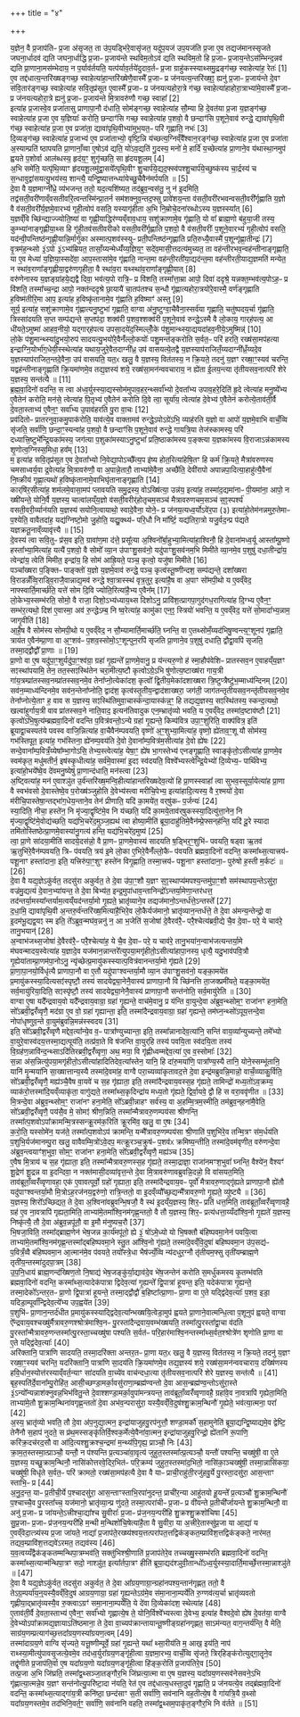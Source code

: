+++
title = "४"

+++


  
य॒ज्ञेन॒ वै प्र॒जाप॑तिᳶ प्र॒जा अ॑सृजत॒ ता उ॑प॒यड्भि॑रे॒वासृ॑जत॒ यदु॑प॒यज॑ उप॒यज॑ति प्र॒जा ए॒व तद्यज॑मानस्सृजते जघना॒र्धादव॑ द्यति जघना॒र्धाद्धि प्र॒जाᳶ प्र॒जाय॑न्ते स्थविम॒तोऽव॑ द्यति स्थविम॒तो हि प्र॒जाᳶ प्र॒जाय॒न्तेऽस॑म्भिन्द॒न्नव॑ द्यति प्रा॒णाना॒मस॑म्भेदाय॒ न प॒र्याव॑र्तयति॒ यत्प॑र्याव॒र्तये॑दुदाव॒र्तᳶ प्र॒जा ग्राहु॑कस्स्याथ्समु॒द्रङ्ग॑च्छ॒ स्वाहेत्या॑ह॒ रेतः॑ [1]  
ए॒व तद्द॑धात्य॒न्तरि॑ख्षङ्गच्छ॒ स्वाहेत्या॑हा॒न्तरि॑ख्षेणै॒वास्मै᳚ प्र॒जाᳶ प्र ज॑नयत्य॒न्तरि॑ख्ष॒ꣵ॒ ह्यनु॑ प्र॒जाᳶ प्र॒जाय॑न्ते दे॒वꣳ स॑वि॒तार॑ङ्गच्छ॒ स्वाहेत्या॑ह सवि॒तृप्र॑सूत ए॒वास्मै᳚ प्र॒जाᳶ प्र ज॑नयत्यहोरा॒त्रे ग॑च्छ॒ स्वाहेत्या॑हाहोरा॒त्राभ्या॑मे॒वास्मै᳚ प्र॒जाᳶ प्र ज॑नयत्यहोरा॒त्रे ह्यनु॑ प्र॒जाᳶ प्र॒जाय॑न्ते मि॒त्रावरु॑णौ गच्छ॒ स्वाहा᳚ [2]  
इत्या॑ह प्र॒जास्वे॒व प्रजा॑तासु प्राणापा॒नौ द॑धाति॒ सोम॑ङ्गच्छ॒ स्वाहेत्या॑ह सौ॒म्या हि दे॒वत॑या प्र॒जा य॒ज्ञङ्ग॑च्छ॒ स्वाहेत्या॑ह प्र॒जा ए॒व य॒ज्ञियाः᳚ करोति॒ छन्दाꣳ॑सि गच्छ॒ स्वाहेत्या॑ह प॒शवो॒ वै छन्दाꣳ॑सि प॒शूने॒वाव॑ रुन्द्धे॒ द्यावा॑पृथि॒वी ग॑च्छ॒ स्वाहेत्या॑ह प्र॒जा ए॒व प्रजा॑ता॒ द्यावा॑पृथि॒वीभ्या॑मुभ॒यत॒ᳶ परि॑ गृह्णाति॒ नभः॑ [3]  
दि॒व्यङ्ग॑च्छ॒ स्वाहेत्या॑ह प्र॒जाभ्य॑ ए॒व प्रजा॑ताभ्यो॒ वृष्टि॒न्नि य॑च्छत्य॒ग्निव्ँवै᳚श्वान॒रङ्ग॑च्छ॒ स्वाहेत्या॑ह प्र॒जा ए॒व प्रजा॑ता अ॒स्याम्प्रति॑ ष्ठापयति प्रा॒णानाँ॒व्वा ए॒षोऽव॑ द्यति॒ यो॑ऽव॒द्यति॑ गु॒दस्य॒ मनो॑ मे॒ हार्दि॑ य॒च्छेत्या॑ह प्रा॒णाने॒व य॑थास्था॒नमुप॑ ह्वयते प॒शोर्वा आल॑ब्धस्य॒ हृद॑य॒ꣳ॒ शुगृ॑च्छति॒ सा हृ॑दयशू॒लम् [4]  
अ॒भि समे॑ति॒ यत्पृ॑थि॒व्याꣳ हृ॑दयशू॒लमु॑द्वा॒सये᳚त्पृथि॒वीꣳ शु॒चार्प॑ये॒द्यद॒फ्स्व॑पश्शु॒चार्प॑ये॒च्छुष्क॑स्य चा॒र्द्रस्य॑ च स॒न्धावुद्वा॑सयत्यु॒भय॑स्य॒ शान्त्यै॒ यन्द्वि॒ष्यात्तन्ध्या॑येच्छु॒चैवैन॑मर्पयति ॥ [5]  
दे॒वा वै य॒ज्ञमाग्नी᳚ध्रे॒ व्य॑भजन्त॒ ततो॒ यद॒त्यशि॑ष्यत॒ तद॑ब्रुव॒न्वस॑तु॒ नु न॑ इ॒दमिति॒ तद्व॑सती॒वरी॑णाव्ँवसतीवरि॒त्वन्तस्मि॑न्प्रा॒तर्न सम॑शक्नुव॒न्तद॒फ्सु प्रावे॑शय॒न्ता व॑सती॒वरी॑रभवन्वसती॒वरी᳚र्गृह्णाति य॒ज्ञो वै व॑सती॒वरी᳚र्य॒ज्ञमे॒वारभ्य॑ गृही॒त्वोप॑ वसति॒ यस्यागृ॑हीता अ॒भि नि॒म्रोचे॒दना॑रब्धोऽस्य य॒ज्ञस्स्या᳚त् [6]  
य॒ज्ञव्ँवि च्छि॑न्द्याज्ज्योति॒ष्या॑ वा गृह्णी॒याद्धिर॑ण्यव्ँवाव॒धाय॒ सशु॑क्राणामे॒व गृ॑ह्णाति॒ यो वा᳚ ब्राह्म॒णो ब॑हुया॒जी तस्य॒ कुम्भ्या॑नाङ्गृह्णीया॒थ्स हि गृ॑ही॒तव॑सतीवरीको वसती॒वरी᳚र्गृह्णाति प॒शवो॒ वै व॑सती॒वरीः᳚ प॒शूने॒वारभ्य॑ गृही॒त्वोप॑ वसति॒ यद॑न्वी॒पन्तिष्ठ॑न्गृह्णी॒यान्नि॒र्मार्गु॑का अस्मात्प॒शव॑स्स्युᳶ प्रती॒पन्तिष्ठ॑न्गृह्णाति प्रति॒रुध्यै॒वास्मै॑ प॒शून्गृ॑ह्णा॒तीन्द्रः॑ [7]  
वृ॒त्रम॑ह॒न्थ्सो ३॒॑ऽपो ३॒॑ऽभ्य॑म्रियत॒ तासाँ॒य्यन्मेध्यँ॑य्य॒ज्ञिय॒ꣳ॒ सदे॑व॒मासी॒त्तदत्य॑मुच्यत॒ ता वह॑न्तीरभव॒न्वह॑न्तीनाङ्गृह्णाति॒ या ए॒व मेध्या॑ य॒ज्ञिया॒स्सदे॑वा॒ आप॒स्तासा॑मे॒व गृ॑ह्णाति॒ नान्त॒मा वह॑न्ती॒रती॑या॒द्यद॑न्त॒मा वह॑न्तीरती॒याद्य॒ज्ञमति॑ मन्येत॒ न स्था॑व॒राणा᳚ङ्गृह्णीया॒द्वरु॑णगृहीता॒ वै स्था॑व॒रा यथ्स्था॑व॒राणा᳚ङ्गृह्णी॒यात् [8]  
वरु॑णेनास्य य॒ज्ञङ्ग्रा॑हये॒द्यद्वै दिवा॒ भव॑त्य॒पो रात्रि॒ᳶ प्र वि॑शति॒ तस्मा᳚त्ता॒म्रा आपो॒ दिवा॑ ददृश्रे॒ यन्नक्त॒म्भव॑त्य॒पोऽह॒ᳶ प्र वि॑शति॒ तस्मा᳚च्च॒न्द्रा आपो॒ नक्त॑न्ददृश्रे छा॒यायै॑ चा॒तप॑तश्च स॒न्धौ गृ॑ह्णात्यहोरा॒त्रयो॑रे॒वास्मै॒ वर्ण॑ङ्गृह्णाति ह॒विष्म॑तीरि॒मा आप॒ इत्या॑ह ह॒विष्कृ॑तानामे॒व गृ॑ह्णाति ह॒विष्माꣳ॑ अस्तु [9]  
सूर्य॒ इत्या॑ह॒ सशु॑क्राणामे॒व गृ॑ह्णात्यनु॒ष्टुभा॑ गृह्णाति॒ वाग्वा अ॑नु॒ष्टुग्वा॒चैवैना॒स्सर्व॑या गृह्णाति॒ चतु॑ष्पदय॒र्चा गृ॑ह्णाति॒ त्रिस्सा॑दयति स॒प्त सम्प॑द्यन्ते स॒प्तप॑दा॒ शक्व॑री प॒शव॒श्शक्व॑री प॒शूने॒वाव॑ रुन्द्धे॒ऽस्मै वै लो॒काय॒ गार्‌ह॑पत्य॒ आ धी॑यते॒ऽमुष्मा॑ आहव॒नीयो॒ यद्गार्‌ह॑पत्य उपसा॒दये॑द॒स्मिल्लोँ॒के प॑शु॒मान्थ्स्या॒द्ययदा॑हव॒नीये॒ऽमुष्मिन्न्॑ [10]  
लो॒के प॑शु॒मान्थ्स्या॑दु॒भयो॒रुप॑ सादयत्यु॒भयो॑रे॒वैनँ॑ल्लो॒कयोः᳚ पशु॒मन्त॑ङ्करोति स॒र्वत॒ᳶ परि॑ हरति॒ रख्ष॑सा॒मप॑हत्या इन्द्राग्नि॒योर्भा॑ग॒धेयी॒स्स्थेत्या॑ह यथाय॒जुरे॒वैतदाग्नी᳚ध्र॒ उप॑ वासयत्ये॒तद्वै य॒ज्ञस्याप॑राजितँ॒य्यदाग्नी᳚ध्रँ॒य्यदे॒व य॒ज्ञस्याप॑राजित॒न्तदे॒वैना॒ उप॑ वासयति॒ यत॒ᳵ खलु॒ वै य॒ज्ञस्य॒ वित॑तस्य॒ न क्रि॒यते॒ तदनु॑ य॒ज्ञꣳ रख्षा॒ꣳ॒स्यव॑ चरन्ति॒ यद्वह॑न्तीनाङ्गृ॒ह्णाति॑ क्रि॒यमा॑णमे॒व तद्य॒ज्ञस्य॑ शये॒ रख्ष॑सा॒मन॑न्ववचाराय॒ न ह्ये॑ता ई॒लय॒न्त्या तृ॑तीयसव॒नात्परि॑ शेरे य॒ज्ञस्य॒ सन्त॑त्यै ॥ [11]  
ब्र॒ह्म॒वा॒दिनो॑ वदन्ति॒ स त्वा अ॑ध्व॒र्युस्स्या॒द्यस्सोम॑मुपाव॒हर॒न्थ्सर्वा᳚भ्यो दे॒वता᳚भ्य उपाव॒हरे॒दिति॑ हृ॒दे त्वेत्या॑ह मनु॒ष्ये᳚भ्य ए॒वैतेन॑ करोति॒ मन॑से॒ त्वेत्या॑ह पि॒तृभ्य॑ ए॒वैतेन॑ करोति दि॒वे त्वा॒ सूर्या॑य॒ त्वेत्या॑ह दे॒वेभ्य॑ ए॒वैतेन॑ करोत्ये॒ताव॑ती॒र्वै दे॒वता॒स्ताभ्य॑ ए॒वैन॒ꣳ॒ सर्वा᳚भ्य उ॒पाव॑हरति पु॒रा वा॒चः [12]  
प्रव॑दितोᳶ प्रातरनुवा॒कमु॒पाक॑रोति॒ याव॑त्ये॒व वाक्तामव॑ रुन्द्धे॒ऽपोऽग्रे॑ऽभि॒ व्याह॑रति य॒ज्ञो वा आपो॑ य॒ज्ञमे॒वाभि वाचँ॒व्वि सृ॑जति॒ सर्वा॑णि॒ छन्दा॒ꣳ॒स्यन्वा॑ह प॒शवो॒ वै छन्दाꣳ॑सि प॒शूने॒वाव॑ रुन्द्धे गायत्रि॒या तेज॑स्कामस्य॒ परि॑ दध्यात्त्रि॒ष्टुभे᳚न्द्रि॒यका॑मस्य॒ जग॑त्या प॒शुका॑मस्याऽनु॒ष्टुभा᳚ प्रति॒ष्ठाका॑मस्य प॒ङ्क्त्या य॒ज्ञका॑मस्य वि॒राजाऽन्न॑कामस्य शृ॒णोत्व॒ग्निस्स॒मिधा॒ हव᳚म् [13]  
म॒ इत्या॑ह सवि॒तृप्र॑सूत ए॒व दे॒वता᳚भ्यो नि॒वेद्या॒पोऽच्छै᳚त्य॒प इ॑ष्य होत॒रित्या॑हेषि॒तꣳ हि कर्म॑ क्रि॒यते॒ मैत्रा॑वरुणस्य चमसाध्वर्य॒वा द्र॒वेत्या॑ह मि॒त्रावरु॑णौ॒ वा अ॒पान्ने॒तारौ॒ ताभ्या॑मे॒वैना॒ अच्छै॑ति॒ देवी॑रापो अपान्नपा॒दित्या॒हाहु॑त्यै॒वैना॑ नि॒ष्क्रीय॑ गृह्णा॒त्यथो॑ ह॒विष्कृ॑तानामे॒वाभिघृ॑तानाङ्गृह्णाति [14]  
कार्‌षि॑र॒सीत्या॑ह॒ शम॑लमे॒वासा॒मप॑ प्लावयति समु॒द्रस्य॒ वोऽख्षि॑त्या॒ उन्न॑य॒ इत्या॑ह॒ तस्मा॑द॒द्यमा॑नाᳶ पी॒यमा॑ना॒ आपो॒ न ख्षी॑यन्ते॒ योनि॒र्वै य॒ज्ञस्य॒ चात्वा॑लय्ँय॒ज्ञो व॑सती॒वरीर्‌॑होतृचम॒सञ्च॑ मैत्रावरुणचम॒सञ्च॑ स॒ꣵ॒स्पर्श्य॑ वसती॒वरी॒र्व्यान॑यति य॒ज्ञस्य॑ सयोनि॒त्वायाथो॒ स्वादे॒वैना॒ योने॒ᳶ प्र ज॑नय॒त्यध्व॒र्योऽवे॑र॒पा (३) इत्या॑हो॒तेम॑नन्नमुरु॒तेमाᳶ प॒श्येति॒ वावैतदा॑ह॒ यद्य॑ग्निष्टो॒मो जु॒होति॒ यद्यु॒क्थ्य॑ᳶ परि॒धौ नि मा᳚र्ष्टि॒ यद्य॑तिरा॒त्रो यजु॒र्वद॒न्प्र प॑द्यते यज्ञक्रतू॒नाव्ँव्यावृ॑त्त्यै ॥ [15]  
दे॒वस्य॑ त्वा सवि॒तुᳶ प्र॑स॒व इति॒ ग्रावा॑ण॒मा द॑त्ते॒ प्रसू᳚त्या अ॒श्विनो᳚र्बा॒हुभ्या॒मित्या॑हा॒श्विनौ॒ हि दे॒वाना॑मध्व॒र्यू आस्ता᳚म्पू॒ष्णो हस्ता᳚भ्या॒मित्या॑ह॒ यत्यै॑ प॒शवो॒ वै सोमो᳚ व्या॒न उ॑पाꣳशु॒सव॑नो॒ यदु॑पाꣳशु॒सव॑नम॒भि मिमी॑ते व्या॒नमे॒व प॒शुषु॑ दधा॒तीन्द्रा॑य॒ त्वेन्द्रा॑य॒ त्वेति॑ मिमीत॒ इन्द्रा॑य॒ हि सोम॑ आह्रि॒यते॒ पञ्च॒ कृत्वो॒ यजु॑षा मिमीते [16]  
पञ्चा᳚ख्षरा प॒ङ्क्तिᳶ पाङ्क्तो॑ य॒ज्ञो य॒ज्ञमे॒वाव॑ रुन्द्धे॒ पञ्च॒ कृत्व॑स्तू॒ष्णीन्दश॒ सम्प॑द्यन्ते॒ दशा᳚ख्षरा वि॒राडन्नँ॑व्वि॒राड्वि॒राजै॒वान्नाद्य॒मव॑ रुन्द्धे श्वा॒त्रास्स्थ॑ वृत्र॒तुर॒ इत्या॑है॒ष वा अ॒पाꣳ सो॑मपी॒थो य ए॒वव्ँवेद॒ नाफ्स्वार्ति॒मार्च्छ॑ति॒ यत्ते॑ सोम दि॒वि ज्योति॒रित्या॑है॒भ्य ए॒वैन᳚म् [17]  
लो॒केभ्य॒स्सम्भ॑रति॒ सोमो॒ वै राजा॒ दिशो॒ऽभ्य॑ध्याय॒थ्स दिशोऽनु॒ प्रावि॑श॒त्प्रागपा॒गुद॑गध॒रागित्या॑ह दि॒ग्भ्य ए॒वैन॒ꣳ॒ सम्भ॑र॒त्यथो॒ दिश॑ ए॒वास्मा॒ अव॑ रु॒न्द्धेऽम्ब॒ नि ष्व॒रेत्या॑ह॒ कामु॑का एन॒ꣵ॒ स्त्रियो॑ भवन्ति॒ य ए॒वव्ँवेद॒ यत्ते॑ सो॒मादा᳚भ्य॒न्नाम॒ जागृ॒वीति॑ [18]  
आ॒है॒ष वै सोम॑स्य सोमपी॒थो य ए॒वव्ँवेद॒ न सौ॒म्यामार्ति॒मार्च्छ॑ति॒ घ्नन्ति॒ वा ए॒तथ्सोमँ॒य्यद॑भिषु॒ण्वन्त्य॒ꣳ॒शूनप॑ गृह्णाति॒ त्राय॑त ए॒वैन॑म्प्रा॒णा वा अ॒ꣳ॒शव॑ᳶ प॒शव॒स्सोमो॒ऽꣳ॒शून्पुन॒रपि॑ सृजति प्रा॒णाने॒व प॒शुषु॑ दधाति॒ द्वौद्वा॒वपि॑ सृजति॒ तस्मा॒द्द्वौद्वौ᳚ प्रा॒णाः ॥ [19]  
प्रा॒णो वा ए॒ष यदु॑पा॒ꣳ॒शुर्यदु॑पा॒ꣳ॒श्व॑ग्रा॒ ग्रहा॑ गृ॒ह्यन्ते᳚ प्रा॒णमे॒वानु॒ प्र य॑न्त्यरु॒णो ह॑ स्मा॒हौप॑वेशिᳶ प्रातस्सव॒न ए॒वाहय्ँय॒ज्ञꣳ सꣵस्था॑पयामि॒ तेन॒ तत॒स्सꣵस्थि॑तेन चरा॒मीत्य॒ष्टौ कृत्वोऽग्रे॒ऽभि षु॑णोत्य॒ष्टाख्ष॑रा गाय॒त्री गा॑य॒त्रम्प्रा॑तस्सव॒नम्प्रा॑तस्सव॒नमे॒व तेना᳚प्नो॒त्येका॑दश॒ कृत्वो᳚ द्वि॒तीय॒मेका॑दशाख्षरा त्रि॒ष्टुप्त्रैष्टु॑भ॒म्माध्य॑न्दिनम् [20]  
सव॑न॒म्माध्य॑न्दिनमे॒व सव॑न॒न्तेना᳚प्नोति॒ द्वाद॑श॒ कृत्व॑स्तृ॒तीय॒न्द्वाद॑शाख्षरा॒ जग॑ती॒ जाग॑तन्तृतीयसव॒नन्तृ॑तीयसव॒नमे॒व तेना᳚प्नोत्ये॒ताꣳ ह॒ वाव स य॒ज्ञस्य॒ सꣵस्थि॑तिमुवा॒चास्क॑न्दा॒यास्क॑न्न॒ꣳ॒ हि तद्यद्य॒ज्ञस्य॒ सꣵस्थि॑तस्य॒ स्कन्द॒त्यथो॒ खल्वा॑हुर्गाय॒त्री वाव प्रा॑तस्सव॒ने नाति॒वाद॒ इत्यन॑तिवादुक एन॒म्भ्रातृ॑व्यो भवति॒ य ए॒वव्ँवेद॒ तस्मा॑द॒ष्टाव॑ष्टौ [21]  
कृत्वो॑ऽभि॒षुत्य॑म्ब्रह्मवा॒दिनो॑ वदन्ति प॒वित्र॑वन्तो॒ऽन्ये ग्रहा॑ गृ॒ह्यन्ते॒ किम्प॑वित्र उपा॒ꣳ॒शुरिति॒ वाक्प॑वित्र॒ इति॑ ब्रूयाद्वा॒चस्पत॑ये पवस्व वाजि॒न्नित्या॑ह वा॒चैवैन॑म्पवयति॒ वृष्णो॑ अ॒ꣳ॒शुभ्या॒मित्या॑ह॒ वृष्णो॒ ह्ये॑ताव॒ꣳ॒शू यौ सोम॑स्य॒ गभ॑स्तिपूत॒ इत्या॑ह॒ गभ॑स्तिना॒ ह्ये॑नम्प॒वय॑ति दे॒वो दे॒वाना᳚म्प॒वित्र॑म॒सीत्या॑ह दे॒वो ह्ये॑षः [22]  
सन्दे॒वाना᳚म्प॒वित्रँ॒य्येषा᳚म्भा॒गोऽसि॒ तेभ्य॒स्त्वेत्या॑ह॒ येषा॒ꣳ॒ ह्ये॑ष भा॒गस्तेभ्य॑ एनङ्गृ॒ह्णाति॒ स्वाङ्कृ॑तो॒ऽसीत्या॑ह प्रा॒णमे॒व स्वम॑कृत॒ मधु॑मतीर्न॒ इष॑स्कृ॒धीत्या॑ह॒ सर्व॑मे॒वास्मा॑ इ॒दꣵ स्व॑दयति॒ विश्वे᳚भ्यस्त्वेन्द्रि॒येभ्यो॑ दि॒व्येभ्य॒ᳶ पार्थि॑वेभ्य॒ इत्या॑हो॒भये᳚ष्वे॒व दे॑वमनु॒ष्येषु॑ प्रा॒णान्द॑धाति॒ मन॑स्त्वा [23]  
अ॒ष्ट्वित्या॑ह॒ मन॑ ए॒वाश्ञु॑त उ॒र्व॑न्तरि॑ख्ष॒मन्वि॒हीत्या॑हान्तरिख्षदेव॒त्यो॑ हि प्रा॒णस्स्वाहा᳚ त्वा सुभव॒स्सूर्या॒येत्या॑ह प्रा॒णा वै स्वभ॑वसो दे॒वास्तेष्वे॒व प॒रोख्ष॑ञ्जुहोति दे॒वेभ्य॑स्त्वा मरीचि॒पेभ्य॒ इत्या॑हादि॒त्यस्य॒ वै र॒श्मयो॑ दे॒वा म॑रीचि॒पास्तेषा॒न्तद्भा॑ग॒धेय॒न्ताने॒व तेन॑ प्रीणाति॒ यदि॑ का॒मये॑त॒ वर्‌षु॑कᳶ प॒र्जन्यः॑ [24]  
स्या॒दिति॒ नीचा॒ हस्ते॑न॒ नि मृ॑ज्या॒द्वृष्टि॑मे॒व नि य॑च्छति॒ यदि॑ का॒मये॒ताव॑र्‌षुकस्स्या॒दित्यु॑त्ता॒नेन॒ नि मृ॑ज्या॒द्वृष्टि॑मे॒वोद्य॑च्छति॒ यद्य॑भि॒चरे॑द॒मुञ्ज॒ह्यथ॑ त्वा होष्या॒मीति॑ ब्रूया॒दाहु॑तिमे॒वैन॑म्प्रे॒फ्सन्‌ह॑न्ति॒ यदि॑ दू॒रे स्यादा तमि॑तोस्तिष्ठेत्प्रा॒णमे॒वास्या॑नु॒गत्य॑ हन्ति॒ यद्य॑भि॒चरे॑द॒मुष्य॑ [25]  
त्वा॒ प्रा॒णे सा॑दया॒मीति॑ सादये॒दस॑न्नो॒ वै प्रा॒णᳶ प्रा॒णमे॒वास्य॑ सादयति ष॒ड्भिर॒ꣳ॒शुभि॑ᳶ पवयति॒ षड्वा ऋ॒तव॑ ऋ॒तुभि॑रे॒वैन॑म्पवयति॒ त्रिᳶ प॑वयति॒ त्रय॑ इ॒मे लो॒का ए॒भिरे॒वैनँ॑ल्लो॒कैᳶ प॑वयति ब्रह्मवा॒दिनो॑ वदन्ति॒ कस्मा᳚थ्स॒त्यात्त्रय॑ᳶ पशू॒नाꣳ हस्ता॑दाना॒ इति॒ यत्त्रिरु॑पा॒ꣳ॒शुꣳ हस्ते॑न विगृ॒ह्णाति॒ तस्मा॒त्त्रय॑ᳶ पशू॒नाꣳ हस्ता॑दाना॒ᳶ पुरु॑षो ह॒स्ती म॒र्कटः॑ ॥ [26]  
दे॒वा वै यद्य॒ज्ञेऽकु॑र्वत॒ तदसु॑रा अकुर्वत॒ ते दे॒वा उ॑पा॒ꣳ॒शौ य॒ज्ञꣳ स॒ꣵ॒स्थाप्य॑मपश्य॒न्तमु॑पा॒ꣳ॒शौ सम॑स्थापय॒न्तेऽसु॑रा॒ वज्र॑मु॒द्यत्य॑ दे॒वान॒भ्या॑यन्त॒ ते दे॒वा बिभ्य॑त॒ इन्द्र॒मुपा॑धाव॒न्तानिन्द्रो᳚ऽन्तर्या॒मेणा॒न्तर॑धत्त॒ तद॑न्तर्या॒मस्या᳚न्तर्याम॒त्वय्ँयद॑न्तर्या॒मो गृ॒ह्यते॒ भ्रातृ॑व्याने॒व तद्यज॑मानो॒ऽन्तर्ध॑त्ते॒ऽन्तस्ते᳚ [27]  
द॒धा॒मि॒ द्यावा॑पृथि॒वी अ॒न्तरु॒र्व॑न्तरि॑ख्ष॒मित्या॑है॒भिरे॒व लो॒कैर्यज॑मानो॒ भ्रातृ॑व्यान॒न्तर्ध॑त्ते॒ ते दे॒वा अ॑मन्य॒न्तेन्द्रो॒ वा इ॒दम॑भू॒द्यद्व॒यꣵ स्म इति॒ ते᳚ऽब्रुव॒न्मघ॑व॒न्ननु॑ न॒ आ भ॒जेति॑ स॒जोषा॑ दे॒वैरव॑रै॒ᳶ परै॒श्चेत्य॑ब्रवी॒द्ये चै॒व दे॒वाᳶ परे॒ ये चाव॑रे॒ तानु॒भयान्॑ [28]  
अ॒न्वाभ॑जथ्स॒जोषा॑ दे॒वैरव॑रै॒ᳶ परै॒श्चेत्या॑ह॒ ये चै॒व दे॒वाᳶ परे॒ य चाव॑रे॒ तानु॒भया॑न॒न्वाभ॑जत्यन्तर्या॒मे म॑घवन्मादय॒स्वेत्या॑ह य॒ज्ञादे॒व यज॑मान॒न्नान्तरे᳚त्युपया॒मगृ॑हीतो॒ऽसीत्या॑हापा॒नस्य॒ धृत्यै॒ यदु॒भाव॑पवि॒त्रौ गृ॒ह्येया॑ताम्प्रा॒णम॑पा॒नोऽनु॒ न्यृ॑च्छेत्प्र॒मायु॑कस्स्यात्प॒वित्र॑वानन्तर्या॒मो गृ॑ह्यते [29]  
प्रा॒णा॒पा॒नयो॒र्विधृ॑त्यै प्राणापा॒नौ वा ए॒तौ यदु॑पाꣳश्वन्तर्या॒मौ व्या॒न उ॑पाꣳशु॒सव॑नो॒ यङ्का॒मये॑त प्र॒मायु॑कस्स्या॒दित्यसꣵ॑स्पृष्टौ॒ तस्य॑ सादयेद्व्या॒नेनै॒वास्य॑ प्राणापा॒नौ वि च्छि॑नत्ति ता॒जक्प्रमी॑यते॒ यङ्का॒मये॑त॒ सर्व॒मायु॑रिया॒दिति॒ सꣵस्पृ॑ष्टौ॒ तस्य॑ सादयेद्व्या॒नेनै॒वास्य॑ प्राणापा॒नौ सन्त॑नोति॒ सर्व॒मायु॑रेति ॥ [30]  
वाग्वा ए॒षा यदै᳚न्द्रवाय॒वो यदै᳚न्द्रवाय॒वाग्रा॒ ग्रहा॑ गृ॒ह्यन्ते॒ वाच॑मे॒वानु॒ प्र य॑न्ति वा॒युन्दे॒वा अ॑ब्रुव॒न्थ्सोम॒ꣳ॒ राजा॑नꣳ हना॒मेति॒ सो᳚ऽब्रवी॒द्वरँ॑व्वृणै॒ मद॑ग्रा ए॒व वो॒ ग्रहा॑ गृह्यान्ता॒ इति॒ तस्मा॑दैन्द्रवाय॒वाग्रा॒ ग्रहा॑ गृह्यन्ते॒ तम॑घ्न॒न्थ्सो॑ऽपूय॒त्तन्दे॒वा नोपा॑धृष्णुव॒न्ते वा॒युम॑ब्रुवन्नि॒मन्न॑स्स्वदय [31]  
इति॒ सो᳚ऽब्रवी॒द्वरँ॑व्वृणै मद्देव॒त्या᳚न्ये॒व व॒ᳶ पात्रा᳚ण्युच्यान्ता॒ इति॒ तस्मा᳚न्नानादेव॒त्या॑नि॒ सन्ति॑ वाय॒व्या᳚न्युच्यन्ते॒ तमे᳚भ्यो वा॒युरे॒वास्व॑दय॒त्तस्मा॒द्यत्पूय॑ति॒ तत्प्र॑वा॒ते वि ष॑जन्ति वा॒युर्‌हि तस्य॑ पवयि॒ता स्व॑दयि॒ता तस्य॑ वि॒ग्रह॑ण॒न्नावि॑न्द॒न्थ्साऽदि॑तिरब्रवी॒द्वरँ॑व्वृणा॒ अथ॒ मया॒ वि गृ॑ह्णीध्वम्मद्देव॒त्या॑ ए॒व व॒स्सोमाः᳚ [32]  
स॒न्ना अ॑स॒न्नित्यु॑पया॒मगृ॑हीतो॒ऽसीत्या॑हादितिदेव॒त्या᳚स्तेन॒ यानि॒ हि दा॑रु॒मया॑णि॒ पात्रा᳚ण्य॒स्यै तानि॒ योने॒स्सम्भू॑तानि॒ यानि॑ मृ॒न्मया॑नि सा॒ख्षात्तान्य॒स्यै तस्मा॑दे॒वमा॑ह॒ वाग्वै परा॒च्यव्या॑कृतावद॒त्ते दे॒वा इन्द्र॑मब्रुवन्नि॒मान्नो॒ वाचँ॒व्व्याकु॒र्विति॒ सो᳚ऽब्रवी॒द्वरँ॑व्वृणै॒ मह्य॑ञ्चै॒वैष वा॒यवे॑ च स॒ह गृ॑ह्याता॒ इति॒ तस्मा॑दैन्द्रवाय॒वस्स॒ह गृ॑ह्यते॒ तामिन्द्रो॑ मध्य॒तो॑ऽव॒क्रम्य॒ व्याक॑रो॒त्तस्मा॑दि॒यव्ँव्याकृ॑ता॒ वागु॑द्यते॒ तस्मा᳚थ्स॒कृदिन्द्रा॑य मध्य॒तो गृ॑ह्यते॒ द्विर्वा॒यवे॒ द्वौ हि स वरा॒ववृ॑णीत ॥ [33]  
मि॒त्रन्दे॒वा अ॑ब्रुव॒न्थ्सोम॒ꣳ॒ राजा॑नꣳ हना॒मेति॒ सो᳚ऽब्रवी॒न्नाहꣳ सर्व॑स्य॒ वा अ॒हम्मि॒त्रम॒स्मीति॒ तम॑ब्रुव॒न्‌हना॑मै॒वेति॒ सो᳚ऽब्रवी॒द्वरँ॑व्वृणै॒ पय॑सै॒व मे॒ सोमꣵ॑ श्रीण॒न्निति॒ तस्मा᳚न्मैत्रावरु॒णम्पय॑सा श्रीणन्ति॒ तस्मा᳚त्प॒शवोऽपा᳚क्रामन्मि॒त्रस्सन्क्रू॒रम॑क॒रिति॑ क्रू॒रमि॑व॒ खलु॒ वा ए॒षः [34]  
क॒रो॒ति॒ यस्सोमे॑न॒ यज॑ते॒ तस्मा᳚त्प॒शवोऽप॑ क्रामन्ति॒ यन्मै᳚त्रावरु॒णम्पय॑सा श्री॒णाति॑ प॒शुभि॑रे॒व तन्मि॒त्रꣳ स॑म॒र्धय॑ति प॒शुभि॒र्यज॑मानम्पु॒रा खलु॒ वावैवम्मि॒त्रो॑ऽवे॒दप॒ मत्क्रू॒रञ्च॒क्रुष॑ᳶ प॒शव॑ᳵ क्रमिष्य॒न्तीति॒ तस्मा॑दे॒वम॑वृणीत॒ वरु॑णन्दे॒वा अ॑ब्रुव॒न्त्वयाꣳ॑श॒भुवा॒ सोम॒ꣳ॒ राजा॑नꣳ हना॒मेति॒ सो᳚ऽब्रवी॒द्वरँ॑व्वृणै॒ मह्य॑ञ्च [35]  
ए॒वैष मि॒त्राय॑ च स॒ह गृ॑ह्याता॒ इति॒ तस्मा᳚न्मैत्रावरु॒णस्स॒ह गृ॑ह्यते॒ तस्मा॒द्राज्ञा॒ राजा॑नमꣳश॒भुवा᳚ घ्नन्ति॒ वैश्ये॑न॒ वैश्यꣳ॑ शू॒द्रेण॑ शू॒द्रन्न वा इ॒दन्दिवा॒ न नक्त॑मासी॒दव्या॑वृत्त॒न्ते दे॒वा मि॒त्रावरु॑णावब्रुवन्नि॒दन्नो॒ वि वा॑सयत॒मिति॒ ताव॑ब्रूताँ॒व्वरँ॑व्वृणावहा॒ एक॑ ए॒वावत्पूर्वो॒ ग्रहो॑ गृह्याता॒ इति॒ तस्मा॑दैन्द्रवाय॒वᳶ पूर्वो॑ मैत्रावरु॒णाद्गृ॑ह्यते प्राणापा॒नौ ह्ये॑तौ यदु॑पाꣳश्वन्तर्या॒मौ मि॒त्रोऽह॒रज॑नय॒द्वरु॑णो॒ रात्रि॒न्ततो॒ वा इ॒दव्ँव्यौ᳚च्छ॒द्यन्मै᳚त्रावरु॒णो गृ॒ह्यते॒ व्यु॑ष्ट्यै ॥ [36]  
य॒ज्ञस्य॒ शिरो᳚ऽच्छिद्यत॒ ते दे॒वा अ॒श्विना॑वब्रुवन्भि॒षजौ॒ वै स्थ॑ इ॒दय्ँय॒ज्ञस्य॒ शिर॒ᳶ प्रति॑ धत्त॒मिति॒ ताव॑ब्रूताँ॒व्वरँ॑व्वृणावहै॒ ग्रह॑ ए॒व ना॒वत्रापि॑ गृह्यता॒मिति॒ ताभ्या॑मे॒तमा᳚श्वि॒नम॑गृह्ण॒न्ततो॒ वै तौ य॒ज्ञस्य॒ शिर॒ᳶ प्रत्य॑धत्ता॒य्यँदा᳚श्वि॒नो गृ॒ह्यते॑ य॒ज्ञस्य॒ निष्कृ॑त्यै॒ तौ दे॒वा अ॑ब्रुव॒न्नपू॑तौ॒ वा इ॒मौ म॑नुष्यच॒रौ [37]  
भि॒षजा॒विति॒ तस्मा᳚द्ब्राह्म॒णेन॑ भेष॒जन्न का॒र्य॑मपू॑तो॒ ह्ये ३॒॑ षो॑ऽमे॒ध्यो यो भि॒षक्तौ ब॑हिष्पवमा॒नेन॑ पवयि॒त्वा ताभ्या॑मे॒तमा᳚श्वि॒नम॑गृह्ण॒न्तस्मा᳚द्बहिष्पवमा॒ने स्तु॒त आ᳚श्वि॒नो गृ॑ह्यते॒ तस्मा॑दे॒वव्ँवि॒दुषा॑ बहिष्पवमा॒न उ॑प॒सद्य॑ᳶ प॒वित्रँ॒व्वै ब॑हिष्पवमा॒न आ॒त्मान॑मे॒व प॑वयते॒ तयो᳚स्त्रे॒धा भैष॑ज्यँ॒व्वि न्य॑दधुर॒ग्नौ तृ॑तीयम॒फ्सु तृती॑यम्ब्राह्म॒णे तृती॑य॒न्तस्मा॑दुदपा॒त्रम् [38]  
उ॒प॒नि॒धाय॑ ब्राह्म॒णन्द॑ख्षिण॒तो नि॒षाद्य॑ भेष॒जङ्कु॑र्या॒द्याव॑दे॒व भे॑ष॒जन्तेन॑ करोति स॒मर्धु॑कमस्य कृ॒तम्भ॑वति ब्रह्मवा॒दिनो॑ वदन्ति॒ कस्मा᳚थ्स॒त्यादेक॑पात्रा द्विदेव॒त्या॑ गृ॒ह्यन्ते᳚ द्वि॒पात्रा॑ हूयन्त॒ इति॒ यदेक॑पात्रा गृ॒ह्यन्ते॒ तस्मा॒देको᳚ऽन्तर॒तᳶ प्रा॒णो द्वि॒पात्रा॑ हूयन्ते॒ तस्मा॒द्द्वौद्वौ॑ ब॒हिष्टा᳚त्प्रा॒णाᳶ प्रा॒णा वा ए॒ते यद्द्वि॑देव॒त्याः᳚ प॒शव॒ इडा॒ यदिडा॒म्पूर्वा᳚न्द्विदेव॒त्ये᳚भ्य उप॒ह्वये॑त [39]  
प॒शुभि॑ᳶ प्रा॒णान॒न्तर्द॑धीत प्र॒मायु॑कस्स्याद्द्विदेव॒त्या᳚न्भख्षयि॒त्वेडा॒मुप॑ ह्वयते प्रा॒णाने॒वात्मन्धि॒त्वा प॒शूनुप॑ ह्वयते॒ वाग्वा ऐ᳚न्द्रवाय॒वश्चख्षु॑र्मैत्रावरु॒णश्श्रोत्र॑माश्वि॒नᳶ पु॒रस्ता॑दैन्द्रवाय॒वम्भ॑ख्षयति॒ तस्मा᳚त्पु॒रस्ता᳚द्वा॒चा व॑दति पु॒रस्ता᳚न्मैत्रावरु॒णन्तस्मा᳚त्पु॒रस्ता॒च्चख्षु॑षा पश्यति स॒र्वत॑ᳶ परि॒हार॑माश्वि॒नन्तस्मा᳚थ्स॒र्वत॒श्श्रोत्रे॑ण शृणोति प्रा॒णा वा ए॒ते यद्द्वि॑देव॒त्याः᳚ [40]  
अरि॑क्तानि॒ पात्रा॑णि सादयति॒ तस्मा॒दरि॑क्ता अन्तर॒तᳶ प्रा॒णा यत॒ᳵ खलु॒ वै य॒ज्ञस्य॒ वित॑तस्य॒ न क्रि॒यते॒ तदनु॑ य॒ज्ञꣳ रख्षा॒ꣳ॒स्यव॑ चरन्ति॒ यदरि॑क्तानि॒ पात्रा॑णि सा॒दय॑ति क्रि॒यमा॑णमे॒व तद्य॒ज्ञस्य॑ शये॒ रख्ष॑सा॒मन॑न्ववचाराय॒ दख्षि॑णस्य हवि॒र्धान॒स्योत्त॑रस्याव्ँवर्त॒न्याꣳ सा॑दयति वा॒च्ये॑व वाच॑न्दधा॒त्या तृ॑तीयसव॒नात्परि॑ शेरे य॒ज्ञस्य॒ सन्त॑त्यै ॥ [41]  
बृह॒स्पति॑र्दे॒वाना᳚म्पु॒रोहि॑त॒ आसी॒च्छण्डा॒मर्का॒वसु॑राणा॒म्ब्रह्म॑ण्वन्तो दे॒वा आस॒न्ब्रह्म॑ण्व॒न्तोऽसु॑रा॒स्ते ३॒॑ऽन्यो᳚न्यन्नाश॑क्नुवन्न॒भिभ॑वितु॒न्ते दे॒वाश्शण्डा॒मर्का॒वुपा॑मन्त्रयन्त॒ ताव॑ब्रूताँ॒व्वरँ॑व्वृणावहै॒ ग्रहा॑वे॒व ना॒वत्रापि॑ गृह्येता॒मिति॒ ताभ्या॑मे॒तौ शु॒क्राम॒न्थिना॑वगृह्ण॒न्ततो॑ दे॒वा अभ॑व॒न्परासु॑रा॒ यस्यै॒वव्ँवि॒दुष॑श्शु॒क्राम॒न्थिनौ॑ गृ॒ह्येते॒ भव॑त्या॒त्मना॒ परा᳚ [42]  
अ॒स्य॒ भ्रातृ॑व्यो भवति॒ तौ दे॒वा अ॑प॒नुद्या॒त्मन॒ इन्द्रा॑याजुहवु॒रप॑नुत्तौ॒ शण्डा॒मर्कौ॑ स॒हामुनेति॑ ब्रूया॒द्यन्द्वि॒ष्याद्यमे॒व द्वेष्टि॒ तेनै॑नौ स॒हाप॑ नुदते॒ स प्र॑थ॒मस्सङ्कृ॑तिर्वि॒श्वक॒र्मेत्ये॒वैना॑वा॒त्मन॒ इन्द्रा॑याजुहवु॒रिन्द्रो॒ ह्ये॑तानि॑ रू॒पाणि॒ करि॑क्र॒दच॑रद॒सौ वा आ॑दि॒त्यश्शु॒क्रश्च॒न्द्रमा॑ म॒न्थ्य॑पि॒गृह्य॒ प्राञ्चौ॒ निः [43]  
क्रा॒म॒त॒स्तस्मा॒त्प्राञ्चौ॒ यन्तौ॒ न प॑श्यन्ति प्र॒त्यञ्चा॑वा॒वृत्य॑ जुहुत॒स्तस्मा᳚त्प्र॒त्यञ्चौ॒ यन्तौ॑ पश्यन्ति॒ चख्षु॑षी॒ वा ए॒ते य॒ज्ञस्य॒ यच्छु॒क्राम॒न्थिनौ॒ नासि॑कोत्तरवे॒दिर॒भित॑ᳶ परि॒क्रम्य॑ जुहुत॒स्तस्मा॑द॒भितो॒ नासि॑का॒ञ्चख्षु॑षी॒ तस्मा॒न्नासि॑कया॒ चख्षु॑षी॒ विधृ॑ते स॒र्वत॒ᳶ परि॑ क्रामतो॒ रख्ष॑सा॒मप॑हत्यै दे॒वा वै याᳶ प्राची॒राहु॑ती॒रजु॑हवु॒र्ये पु॒रस्ता॒दसु॑रा॒ आस॒न्ताꣳ स्ताभि॒ᳶ प्र [44]  
अ॒नु॒द॒न्त॒ याᳶ प्र॒तीची॒र्ये प॒श्चादसु॑रा॒ आस॒न्ताꣳस्ताभि॒रपा॑नुदन्त॒ प्राची॑र॒न्या आहु॑तयो हू॒यन्ते᳚ प्र॒त्यञ्चौ॑ शु॒क्राम॒न्थिनौ॑ प॒श्चाच्चै॒व पु॒रस्ता᳚च्च॒ यज॑मानो॒ भ्रातृ॑व्या॒न्प्र णु॑दते॒ तस्मा॒त्परा॑चीᳶ प्र॒जाᳶ प्र वी॑यन्ते प्र॒तीची᳚र्जायन्ते शु॒क्राम॒न्थिनौ॒ वा अनु॑ प्र॒जाᳶ प्र जा॑यन्ते॒ऽत्त्रीश्चा॒द्या᳚श्च सु॒वीराः᳚ प्र॒जाᳶ प्र॑ज॒नय॒न्परी॑हि शु॒क्रश्शु॒क्रशो॑चिषा [45]  
सु॒प्र॒जाᳶ प्र॒जाᳶ प्र॑ज॒नय॒न्परी॑हि म॒न्थी म॒न्थिशो॑चि॒षेत्या॑है॒ता वै सु॒वीरा॒ या अ॒त्त्रीरे॒तास्सु॑प्र॒जा या आ॒द्या॑ य ए॒वव्ँवेदा॒त्त्र्य॑स्य प्र॒जा जा॑यते॒ नाद्या᳚ प्र॒जाप॑ते॒रख्ष्य॑श्वय॒त्तत्परा॑पत॒त्तद्विक॑ङ्कत॒म्प्रावि॑श॒त्तद्विक॑ङ्कते॒ नार॑मत॒ तद्यव॒म्प्रावि॑श॒त्तद्यवे॑ऽरमत॒ तद्यव॑स्य [46]  
य॒व॒त्वय्यँद्वैक॑ङ्कतम्मन्थिपा॒त्रम्भव॑ति॒ सक्तु॑भिश्श्री॒णाति॑ प्र॒जाप॑तेरे॒व तच्चख्षु॒स्सम्भ॑रति ब्रह्मवा॒दिनो॑ वदन्ति॒ कस्मा᳚थ्स॒त्यान्म॑न्थिपा॒त्रꣳ सदो॒ नाश्ञु॑त॒ इत्या᳚र्तपा॒त्रꣳ हीति॑ ब्रूया॒द्यद॑श्ञुवी॒तान्धो᳚ऽध्व॒र्युस्स्या॒दार्ति॒मार्च्छे॒त्तस्मा॒न्नाश्ञु॑ते ॥ [47]  
दे॒वा वै यद्य॒ज्ञेऽकु॑र्वत॒ तदसु॑रा अकुर्वत॒ ते दे॒वा आ᳚ग्रय॒णाग्रा॒न्ग्रहा॑नपश्य॒न्तान॑गृह्णत॒ ततो॒ वै तेऽग्र॒म्पर्या॑य॒न्॒यस्यै॒वव्ँवि॒दुष॑ आग्रय॒णाग्रा॒ ग्रहा॑ गृ॒ह्यन्तेऽग्र॑मे॒व स॑मा॒नाना॒म्पर्ये॑ति रु॒ग्णव॑त्य॒र्चा भ्रातृ॑व्यवतो गृह्णीया॒द्भ्रातृ॑व्यस्यै॒व रु॒क्त्वाऽग्रꣳ॑ समा॒नाना॒म्पर्ये॑ति॒ ये दे॑वा दि॒व्येका॑दश॒ स्थेत्या॑ह [48]  
ए॒ताव॑ती॒र्वै दे॒वता॒स्ताभ्य॑ ए॒वैन॒ꣳ॒ सर्वा᳚भ्यो गृह्णात्ये॒ष ते॒ योनि॒र्विश्वे᳚भ्यस्त्वा दे॒वेभ्य॒ इत्या॑ह वैश्वदे॒वो ह्ये॑ष दे॒वत॑या॒ वाग्वै दे॒वेभ्योऽपा᳚क्रामद्य॒ज्ञायाऽति॑ष्ठमाना॒ ते दे॒वा वा॒च्यप॑क्रान्तायान्तू॒ष्णीङ्ग्रहा॑नगृह्णत॒ साऽम॑न्यत॒ वाग॒न्तर्य॑न्ति॒ वै मेति॒ साग्र॑य॒णम्प्रत्याग॑च्छ॒त्तदा᳚ग्रय॒णस्या᳚ग्रयण॒त्वम् [49]  
तस्मा॑दाग्रय॒णे वाग्वि सृ॑ज्यते॒ यत्तू॒ष्णीम्पूर्वे॒ ग्रहा॑ गृ॒ह्यन्ते॒ यथा᳚ थ्सा॒रीय॑ति म॒ आख॒ इय॑ति॒ नाप॑ राथ्स्या॒मीत्यु॑पावसृ॒जत्ये॒वमे॒व तद॑ध्व॒र्युरा᳚ग्रय॒णङ्गृ॑ही॒त्वा य॒ज्ञमा॒रभ्य॒ वाचँ॒व्वि सृ॑जते॒ त्रिर्‌हिङ्क॑रोत्युद्गा॒तॄने॒व तद्वृ॑णीते प्र॒जाप॑ति॒र्वा ए॒ष यदा᳚ग्रय॒णो यदा᳚ग्रय॒णङ्गृ॑ही॒त्वा हि॑ङ्क॒रोति॑ प्र॒जाप॑तिरे॒व [50]  
तत्प्र॒जा अ॒भि जि॑घ्रति॒ तस्मा᳚द्व॒थ्सञ्जा॒तङ्गौर॒भि जि॑घ्रत्या॒त्मा वा ए॒ष य॒ज्ञस्य॒ यदा᳚ग्रय॒णस्सव॑नेसवने॒ऽभि गृ॑ह्णात्या॒त्मन्ने॒व य॒ज्ञꣳ सन्त॑नोत्यु॒परि॑ष्टा॒दा न॑यति॒ रेत॑ ए॒व तद्द॑धात्य॒धस्ता॒दुप॑ गृह्णाति॒ प्र ज॑नयत्ये॒व तद्ब्र॑ह्मवा॒दिनो॑ वदन्ति॒ कस्मा᳚थ्स॒त्याद्गा॑य॒त्री कनि॑ष्ठा॒ छन्द॑साꣳ स॒ती सर्वा॑णि॒ सव॑नानि वह॒तीत्ये॒ष वै गा॑यत्रि॒यै व॒थ्सो यदा᳚ग्रय॒णस्तमे॒व तद॑भिनि॒वर्त॒ꣳ॒ सर्वा॑णि॒ सव॑नानि वहति॒ तस्मा᳚द्व॒थ्सम॒पाकृ॑त॒ङ्गौर॒भि नि व॑र्तते ॥ [51]  
